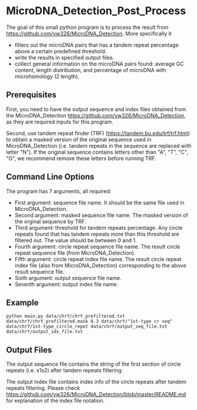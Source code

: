 # MicroDNA_Detection_Post_Process

The goal of this small python program is to process the result from https://github.com/yw326/MicroDNA_Detection. More specifically it
* filters out the microDNA pairs that has a tandem repeat percentage above a certain predefined threshold.
* write the results in specified output files.
* collect general information on the microDNA pairs found: average GC content, length distribution, and percentage of microDNA with microhomology (2 length).

## Prerequisites

First, you need to have the output sequence and index files obtained from the MicroDNA_Detection https://github.com/yw326/MicroDNA_Detection, as they are required inputs for this program.

Second, use tandem repeat finder (TRF) (https://tandem.bu.edu/trf/trf.html) to obtain a masked version of the original sequence used in MicroDNA_Detection (i.e. tandem repeats in the sequence are replaced with letter "N"). If the original sequence contains letters other than "A", "T", "C", "G", we recommend remove these letters before running TRF.

## Command Line Options

The program has 7 arguments, all required:
* First argument:  sequence file name. It should be the same file used in MicroDNA_Detection.
* Second argument: masked sequence file name. The masked version of the orginal sequence by TRF.
* Third argument: threshold for tandem repeats percentage. Any circle repeats found that has tandem repeats more than this threshold are filtered out. The value should be between 0 and 1.
* Fourth argument: circle repeat sequence file name. The result circle repeat sequence file (from MicroDNA_Detection).
* Fifth argument: circle repeat index file name. The result circle repeat index file (also from MicroDNA_Detection) corresponding to the above result sequence file.
* Sixth argument: output sequence file name.
* Seventh argument: output index file name.


## Example

```
python main.py data/chrY/chrY_prefiltered.txt data/chrY/chrY_prefiltered.mask 0.3 data/chrY/"1st-type cr seq" data/chrY/1st-type_circle_repet data/chrY/output_seq_file.txt data/chrY/output_idx_file.txt 
```

## Output Files
The output sequence file contains the string of the first section of circle repeats (i.e. s1s2) after tandem repeats filtering.

The output index file contains index info of the circle repeats after tandem repeats filtering. Please check https://github.com/yw326/MicroDNA_Detection/blob/master/README.md for explanation of the index file notation.





